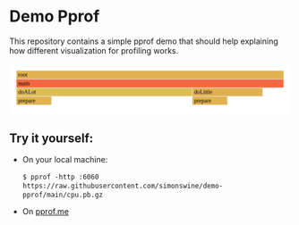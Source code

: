 # Demo Pprof

This repository contains a simple pprof demo that should help explaining how different visualization for profiling works.

![Demo Pprof as Flamegraph](assets/flamegraph.png)

## Try it yourself:

* On your local machine:

    ```
    $ pprof -http :6060 https://raw.githubusercontent.com/simonswine/demo-pprof/main/cpu.pb.gz
    ```

* On [pprof.me](https://pprof.me/b9d077f/)
